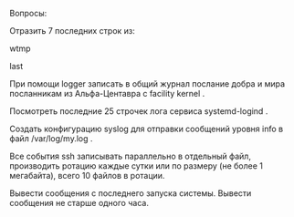 Вопросы:



Отразить 7 последних строк из:


wtmp

last




При помощи 
logger
 записать в общий журнал послание добра и мира посланникам из Альфа-Центавра с facility 
kernel
.



Посмотреть последние 25 строчек лога сервиса 
systemd-logind
.



Создать конфигурацию 
syslog
 для отправки сообщений уровня 
info
 в файл 
/var/log/my.log
.



Все события 
ssh
 записывать параллельно в отдельный файл, производить ротацию каждые сутки или по размеру (не более 1 мегабайта), всего 10 файлов в ротации.



Вывести сообщения с последнего запуска системы. Вывести сообщения не старше одного часа.
